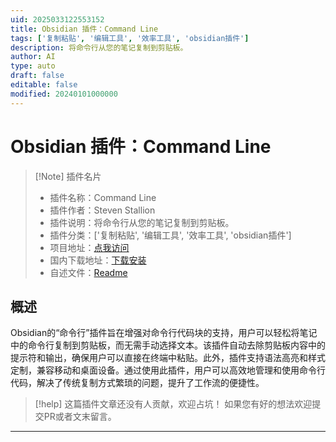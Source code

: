 ```yaml
---
uid: 2025033122553152
title: Obsidian 插件：Command Line
tags: ['复制粘贴', '编辑工具', '效率工具', 'obsidian插件']
description: 将命令行从您的笔记复制到剪贴板。
author: AI
type: auto
draft: false
editable: false
modified: 20240101000000
---
```


# Obsidian 插件：Command Line

> [!Note] 插件名片
> - 插件名称：Command Line
> - 插件作者：Steven Stallion
> - 插件说明：将命令行从您的笔记复制到剪贴板。
> - 插件分类：['复制粘贴', '编辑工具', '效率工具', 'obsidian插件']
> - 项目地址：[点我访问](https://github.com/sstallion/obsidian-command-line)
> - 国内下载地址：[下载安装](https://pkmer.cn/products/plugin/pluginMarket/?command-line)
> - 自述文件：[Readme](https://ghproxy.net/https://raw.githubusercontent.com/sstallion/obsidian-command-line/master/README.md)



## 概述

Obsidian的“命令行”插件旨在增强对命令行代码块的支持，用户可以轻松将笔记中的命令行复制到剪贴板，而无需手动选择文本。该插件自动去除剪贴板内容中的提示符和输出，确保用户可以直接在终端中粘贴。此外，插件支持语法高亮和样式定制，兼容移动和桌面设备。通过使用此插件，用户可以高效地管理和使用命令行代码，解决了传统复制方式繁琐的问题，提升了工作流的便捷性。


> [!help] 
> 这篇插件文章还没有人贡献，欢迎占坑！
> 如果您有好的想法欢迎提交PR或者文末留言。
> 

---



